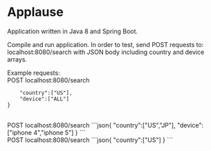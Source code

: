 # Applause

Application written in Java 8 and Spring Boot.

Compile and run application. In order to test, send POST requests to: localhost:8080/search
with JSON body including country and device arrays.

Example requests:</br>
POST localhost:8080/search</br>
```json{
	"country":["US"],
	"device":["ALL"]
}
```

</br>
POST localhost:8080/search
```json{
	"country":["US","JP"],
	"device":["iphone 4","iphone 5"]
}
```
</br>
POST localhost:8080/search
```json{
	"country":["US"]
}
```
